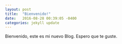 ```yaml
---
layout: post
title:  "Bienvenido!"
date:   2016-08-28 00:39:05 -0400
categories: jekyll update
---
```


Bienvenido, este es mi nuevo Blog. Espero que te guste.